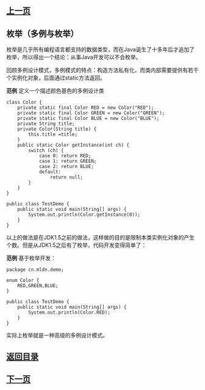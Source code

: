 ## [上一页](course12)
## 枚举（多例与枚举）

枚举是几乎所有编程语言都支持的数据类型，而在Java诞生了十多年后才追加了枚举，所以得出一个结论：从事Java开发可以不会枚举。

回顾多例设计模式，多例模式的特点：构造方法私有化，而类内部需要提供有若干个实例化对象，后面通过static方法返回。

**范例** 定义一个描述颜色基色的多例设计类

	class Color {
		private static final Color RED = new Color("RED");
		private static final Color GREEN = new Color("GREEN");
		private static final Color BLUE = new Color("BLUE");
		private String title;
		private Color(String title) {
			this.title =title;
		}
		public static Color getInstance(int ch) {
			switch (ch) {
				case 0: return RED;
				case 1: return GREEN;
				case 2: return BLUE;
				default:
					return null;
			}
		}
	}
	
	public class TestDemo {
		public static void main(String[] args) {
			System.out.println(Color.getInstance(0));
		}
	}

以上的做法是在JDK1.5之前的做法，这样做的目的是限制本类实例化对象的产生个数。但是从JDK1.5之后有了枚举，代码开发变得简单了：

**范例** 基于枚举开发：

	package cn.mldn.demo;
	
	enum Color {
		RED,GREEN,BLUE;
	}
	
	public class TestDemo {
		public static void main(String[] args) {
			System.out.println(Color.RED);
		}
	}

实际上枚举就是一种高级的多例设计模式。



## [返回目录](https://wuchengcheng110120.github.io/aliyunjava3/list)
## [下一页](course14)
